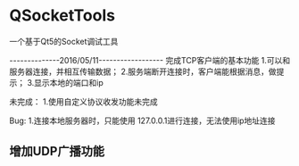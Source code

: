# QSocketTools
一个基于Qt5的Socket调试工具

--------------2016/05/11------------------
完成TCP客户端的基本功能
1.可以和服务器连接，并相互传输数据；
2.服务端断开连接时，客户端能根据消息，做提示；
3.显示本地的端口和ip

未完成：
1.使用自定义协议收发功能未完成

Bug:
1.连接本地服务器时，只能使用 127.0.0.1进行连接，无法使用ip地址连接

## 增加UDP广播功能  
